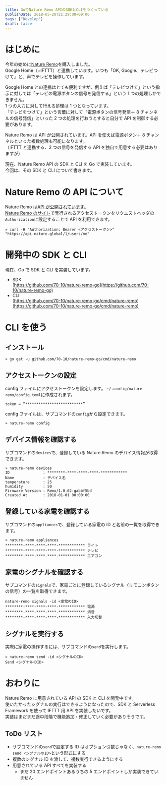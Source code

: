 ```yaml
---
title: GoでNature Remo APIのSDKとCLIをつくっている
publishDate: 2018-05-20T21:29:00+09:00
tags: ["Develop"]
draft: false
---
```


# はじめに

今年の始めに[Nature Remo](https://nature.global/)を購入しました。  
Google Home（+IFTTT）と連携しています。いつも「OK, Google、テレビつけて」と、声でテレビを操作しています。

Google Home との連携はとても便利ですが、例えば「テレビつけて」という指示に対しては「テレビの電源ボタンの信号を発信する」という 1 つの処理しかできません。  
1 つの入力に対して行える処理は 1 つとなっています。  
「テレビをつけて」という言葉に対して「電源ボタンの信号発信＋ 8 チャンネルの信号発信」といった 2 つの処理を行おうとすると自分で API を制御する必要があります。

Nature Remo は API が公開されています。API を使えば電源ボタン＋ 8 チャンネルといった複数処理も可能になります。  
（IFTTT と連携する、2 つの信号を発信する API を独自で用意する必要はありますが）

現在、Nature Remo API の SDK と CLI を Go で実装しています。  
今回は、その SDK と CLI について書きます。

# Nature Remo の API について

Nature Remo は[API が公開されています](http://swagger.nature.global/)。  
[Nature Remo のサイト](https://home.nature.global)で発行されるアクセストークンをリクエストヘッダの`Authorization`に設定することで API を利用できます。

```
» curl -H "Authorization: Bearer <アクセストークン>" "https://api.nature.global/1/users/me"
```

# 開発中の SDK と CLI

現在、Go で SDK と CLI を実装しています。

- SDK  
  [https://github.com/70-10/nature-remo-go](https://github.com/70-10/nature-remo-go)
- CLI  
  [https://github.com/70-10/nature-remo-go/cmd/nature-remo](https://github.com/70-10/nature-remo-go/cmd/nature-remo)

# CLI を使う

## インストール

```
» go get -u github.com/70-10/nature-remo-go/cmd/nature-remo
```

## アクセストークンの設定

config ファイルにアクセストークンを設定します。 `~/.config/nature-remo/config.toml`に作成されます。

```
token = “**************************”
```

config ファイルは、サブコマンドの`config`から設定できます。

```
» nature-remo config
```

## デバイス情報を確認する

サブコマンドの`devices`で、登録している Nature Remo のデバイス情報が取得できます。

```
» nature-remo devices
ID               : ********-****-****-****-************
Name             : デバイス名
temperature      : 25
humidity         : 50
Firmware Version : Remo/1.0.62-gabbf5bd
Created At       : 2018-01-01 00:00:00
```

## 登録している家電を確認する

サブコマンドの`appliances`で、登録している家電の ID と名前の一覧を取得できます。

```
» nature-remo appliances
********-****-****-****-************ ライト
********-****-****-****-************ テレビ
********-****-****-****-************ エアコン
```

## 家電のシグナルを確認する

サブコマンドの`signals`で、家電ごとに登録しているシグナル（リモコンボタンの信号）の一覧を取得できます。

```
nature-remo signals -id <家電のID>
********-****-****-****-************ 電源
********-****-****-****-************ 消音
********-****-****-****-************ 入力切替
```

## シグナルを実行する

実際に家電の操作するには、サブコマンドの`send`を実行します。

```
» nature-remo send -id <シグナルのID>
Send <シグナルのID>
```

# おわりに

Nature Remo に用意されている API の SDK と CLI を開発中です。  
使いたかったシグナルの実行はできるようになったので、SDK と Serverless Framework を使って IFTTT 用 API を実装したいです。  
実装はまだまだ途中段階で機能追加・修正していく必要がありそうです。

## ToDo リスト

- サブコマンドの`send`で設定する ID はオプション引数じゃなく、`nature-remo send <シグナルのID>`という形式にする
- 複数のシグナル ID を渡して、複数実行できるようにする
- 用意されている API すべてを実装する
  - まだ 20 エンドポイントあるうちの 5 エンドポイントしか実装できていません
